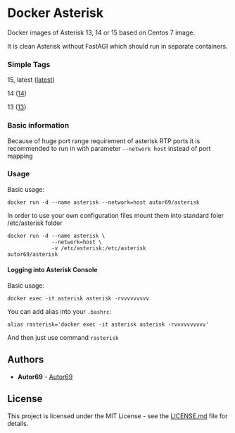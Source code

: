 # Docker Asterisk

Docker images of Asterisk 13, 14 or 15 based on Centos 7 image.

It is clean Asterisk without FastAGI which should run in separate containers.

### Simple Tags

15, latest ([latest](https://github.com/Autor69/docker-asterisk/blob/master/15/Dockerfile))

14 ([14](https://github.com/Autor69/docker-asterisk/blob/master/14/Dockerfile))

13 ([13](https://github.com/Autor69/docker-asterisk/blob/master/13/Dockerfile))

### Basic information

Because of huge port range requirement of asterisk RTP ports it is recommended to run in with parameter `--network host` instead of port mapping

### Usage

Basic usage:

```shell
docker run -d --name asterisk --network=host autor69/asterisk
```

In order to use your own configuration files mount them into standard foler /etc/asterisk folder

```shell
docker run -d --name asterisk \
              --network=host \
              -v /etc/asterisk:/etc/asterisk
autor69/asterisk
```

#### Logging into Asterisk Console
Basic usage:

```shell
docker exec -it asterisk asterisk -rvvvvvvvvv
```

You can add alias into your `.bashrc`:

```
alias rasterisk='docker exec -it asterisk asterisk -rvvvvvvvvvv'
```

And then just use command `rasterisk`

## Authors

* **Autor69** - [Autor69](https://github.com/Autor69)

## License

This project is licensed under the MIT License - see the [LICENSE.md](LICENSE.md) file for details.
